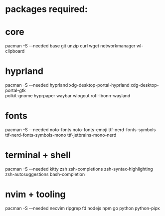 # packages required:


# core
pacman -S --needed base git unzip curl wget networkmanager wl-clipboard

# hyprland
pacman -S --needed hyprland xdg-desktop-portal-hyprland xdg-desktop-portal-gtk \
    polkit-gnome hyprpaper waybar wlogout rofi-lbonn-wayland

# fonts
pacman -S --needed noto-fonts noto-fonts-emoji ttf-nerd-fonts-symbols ttf-nerd-fonts-symbols-mono ttf-jetbrains-mono-nerd

# terminal + shell
pacman -S --needed kitty zsh zsh-completions zsh-syntax-highlighting zsh-autosuggestions bash-completion

# nvim + tooling
pacman -S --needed neovim ripgrep fd nodejs npm go python python-pipx
